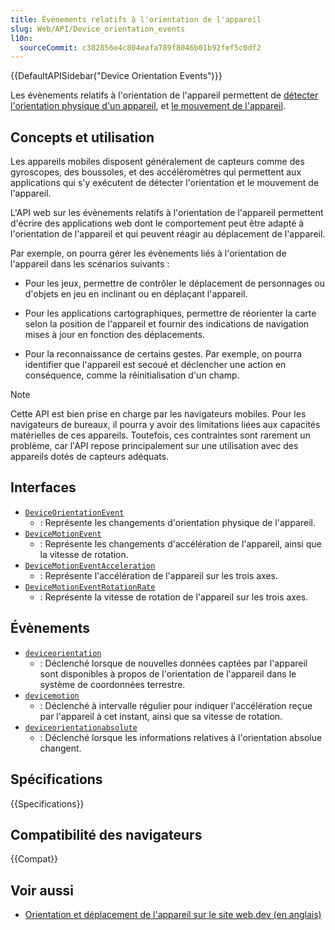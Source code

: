 ```yaml
---
title: Évènements relatifs à l'orientation de l'appareil
slug: Web/API/Device_orientation_events
l10n:
  sourceCommit: c382856e4c804eafa789f8046b01b92fef5c0df2
---
```


{{DefaultAPISidebar("Device Orientation Events")}}

Les évènements relatifs à l'orientation de l'appareil permettent de [détecter l'orientation physique d'un appareil](/fr/docs/Web/API/Device_orientation_events/Detecting_device_orientation#traiter_les_évènements_dorientation), et [le mouvement de l'appareil](/fr/docs/Web/API/Device_orientation_events/Detecting_device_orientation#traiter_les_évènements_de_mouvement).

## Concepts et utilisation

Les appareils mobiles disposent généralement de capteurs comme des gyroscopes, des boussoles, et des accéléromètres qui permettent aux applications qui s'y exécutent de détecter l'orientation et le mouvement de l'appareil.

L'API web sur les évènements relatifs à l'orientation de l'appareil permettent d'écrire des applications web dont le comportement peut être adapté à l'orientation de l'appareil et qui peuvent réagir au déplacement de l'appareil.

Par exemple, on pourra gérer les évènements liés à l'orientation de l'appareil dans les scénarios suivants&nbsp;:

- Pour les jeux, permettre de contrôler le déplacement de personnages ou d'objets en jeu en inclinant ou en déplaçant l'appareil.

- Pour les applications cartographiques, permettre de réorienter la carte selon la position de l'appareil et fournir des indications de navigation mises à jour en fonction des déplacements.

- Pour la reconnaissance de certains gestes. Par exemple, on pourra identifier que l'appareil est secoué et déclencher une action en conséquence, comme la réinitialisation d'un champ.

> [!NOTE]
> Cette API est bien prise en charge par les navigateurs mobiles. Pour les navigateurs de bureaux, il pourra y avoir des limitations liées aux capacités matérielles de ces appareils. Toutefois, ces contraintes sont rarement un problème, car l'API repose principalement sur une utilisation avec des appareils dotés de capteurs adéquats.

## Interfaces

- [`DeviceOrientationEvent`](/fr/docs/Web/API/DeviceOrientationEvent)
  - : Représente les changements d'orientation physique de l'appareil.
- [`DeviceMotionEvent`](/fr/docs/Web/API/DeviceMotionEvent)
  - : Représente les changements d'accélération de l'appareil, ainsi que la vitesse de rotation.
- [`DeviceMotionEventAcceleration`](/fr/docs/Web/API/DeviceMotionEventAcceleration)
  - : Représente l'accélération de l'appareil sur les trois axes.
- [`DeviceMotionEventRotationRate`](/fr/docs/Web/API/DeviceMotionEventRotationRate)
  - : Représente la vitesse de rotation de l'appareil sur les trois axes.

## Évènements

- [`deviceorientation`](/fr/docs/Web/API/Window/deviceorientation_event)
  - : Déclenché lorsque de nouvelles données captées par l'appareil sont disponibles à propos de l'orientation de l'appareil dans le système de coordonnées terrestre.
- [`devicemotion`](/fr/docs/Web/API/Window/devicemotion_event)
  - : Déclenché à intervalle régulier pour indiquer l'accélération reçue par l'appareil à cet instant, ainsi que sa vitesse de rotation.
- [`deviceorientationabsolute`](/fr/docs/Web/API/Window/deviceorientationabsolute_event)
  - : Déclenché lorsque les informations relatives à l'orientation absolue changent.

## Spécifications

{{Specifications}}

## Compatibilité des navigateurs

{{Compat}}

## Voir aussi

- [Orientation et déplacement de l'appareil sur le site web.dev (en anglais)](https://web.dev/articles/device-orientation)
